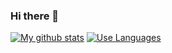 ### Hi there 👋

<!--
**kaistlayner/kaistlayner** is a ✨ _special_ ✨ repository because its `README.md` (this file) appears on your GitHub profile.

Here are some ideas to get you started:

- 🔭 I’m currently working on ...
- 🌱 I’m currently learning ...
- 👯 I’m looking to collaborate on ...
- 🤔 I’m looking for help with ...
- 💬 Ask me about ...
- 📫 How to reach me: ...
- 😄 Pronouns: ...
- ⚡ Fun fact: ...
-->

[![My github stats](https://github-readme-stats.vercel.app/api?username=guzus&theme=dark)](https://github.com/anuraghazra/github-readme-stats)
[![Use Languages](https://github-readme-stats.vercel.app/api/top-langs/?username=guzus&layout=compact&theme=dark)](https://github.com/anuraghazra/github-readme-stats) <br>
